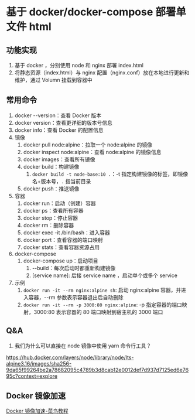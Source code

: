 # 基于 docker/docker-compose 部署单文件 html

## 功能实现

1. 基于 docker ，分别使用 node 和 nginx 部署 index.html
2. 将静态资源（index.html）与 nginx 配置（nginx.conf）放在本地进行更新和维护，通过 Volumn 挂载到容器中

## 常用命令

1.  docker --version：查看 Docker 版本
2.  docker version：查看更详细的版本号信息
3.  docker info：查看 Docker 的配置信息
4.  镜像
    1.  docker pull node:alpine：拉取一个 node:alpine 的镜像
    2.  docker inspect node:alpine：查看 node:alpine 的镜像信息
    3.  docker images：查看所有镜像
    4.  docker build：构建镜像
        1.  `docker build -t node-base:10 .`：-t 指定构建镜像的标签，即镜像名+版本号，`.` 指当前目录
    5.  docker push：推送镜像
5.  容器
    1.  docker run：启动（创建）容器
    2.  docker ps：查看所有容器
    3.  docker stop：停止容器
    4.  docker rm：删除容器
    5.  docker exec -it /bin/bash：进入容器
    6.  docker port：查看容器的端口映射
    7.  docker stats：查看容器资源占用
6.  docker-compose
    1.  docker-compose up：启动项目
        1.  --build：每次启动时都重新构建镜像
        2.  [service name]: 后接 service name ，启动单个或多个 service
7.  示例
    1.  `docker run -it --rm nginx:alpine sh`: 启动 nginx:alpine 容器，并进入容器，--rm 参数表示容器退出后自动删除
    2.  `docker run -it --rm -p 3000:80 nginx:alpine`: -p 指定容器的端口映射，3000:80 表示容器的 80 端口映射到宿主机的 3000 端口

## Q&A

1. 我们为什么可以直接在 node 镜像中使用 yarn 命令行工具？

https://hub.docker.com/layers/node/library/node/lts-alpine3.16/images/sha256-9da65f99264be2a78682095c4789b3d8cab12e0012def7d937d7125ed6e7695c?context=explore

## Docker 镜像加速

[Docker 镜像加速-菜鸟教程](https://www.runoob.com/docker/docker-mirror-acceleration.html)
